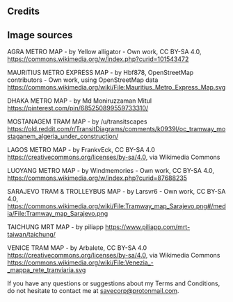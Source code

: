 ## Credits

## Image sources

AGRA METRO MAP - by Yellow alligator - Own work, CC BY-SA 4.0, https://commons.wikimedia.org/w/index.php?curid=101543472

MAURITIUS METRO EXPRESS MAP - by Hbf878, OpenStreetMap contributors - Own work, using OpenStreetMap data https://commons.wikimedia.org/wiki/File:Mauritius_Metro_Express_Map.svg

DHAKA METRO MAP - by Md Moniruzzaman Mitul https://pinterest.com/pin/685250899559733310/

MOSTANAGEM TRAM MAP - by /u/transitscapes https://old.reddit.com/r/TransitDiagrams/comments/k0939l/oc_tramway_mostaganem_algeria_under_construction/

LAGOS METRO MAP - by FrankvEck, CC BY-SA 4.0 <https://creativecommons.org/licenses/by-sa/4.0>, via Wikimedia Commons

LUOYANG METRO MAP - by Windmemories - Own work, CC BY-SA 4.0, https://commons.wikimedia.org/w/index.php?curid=87688235

SARAJEVO TRAM & TROLLEYBUS MAP - by Larsvr6 - Own work, CC BY-SA 4.0, https://commons.wikimedia.org/wiki/File:Tramway_map_Sarajevo.png#/media/File:Tramway_map_Sarajevo.png

TAICHUNG MRT MAP - by piliapp https://www.piliapp.com/mrt-taiwan/taichung/

VENICE TRAM MAP - by Arbalete, CC BY-SA 4.0 <https://creativecommons.org/licenses/by-sa/4.0>, via Wikimedia Commons https://commons.wikimedia.org/wiki/File:Venezia_-_mappa_rete_tranviaria.svg

If you have any questions or suggestions about my Terms and Conditions, do not hesitate to contact me at savecorp@protonmail.com. 
